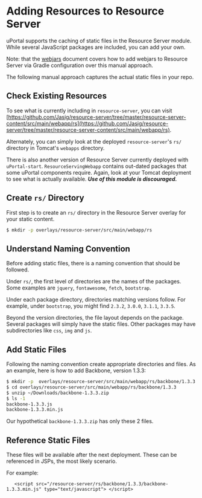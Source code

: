 # Adding Resources to Resource Server

uPortal supports the caching of static files in the Resource Server module.
While several JavaScript packages are included, you can add your own.

Note: that the [webjars](webjars.md) document covers how to add webjars
to Resource Server via Gradle configuration over this manual approach.

The following manual approach captures the actual static files in your repo.

## Check Existing Resources

To see what is currently including in `resource-server`, you can visit [https://github.com/Jasig/resource-server/tree/master/resource-server-content/src/main/webapp/rs](https://github.com/Jasig/resource-server/tree/master/resource-server-content/src/main/webapp/rs).

Alternately, you can simply look at the deployed `resource-server`'s `rs/` directory
in Tomcat's `webapps` directory.

There is also another version of Resource Server currently deployed with
`uPortal-start`. `ResourceServingWebapp` contains out-dated packages that
some uPortal components require. Again, look at your Tomcat deployment
to see what is actually available. ***Use of this module is discouraged.***

## Create `rs/` Directory

First step is to create an `rs/` directory in the Resource Server
overlay for your static content.

```sh
$ mkdir -p overlays/resource-server/src/main/webapp/rs
```

## Understand Naming Convention

Before adding static files, there is a naming convention that should be
followed.

Under `rs/`, the first level of directories are the names of the
packages. Some examples are `jquery`, `fontawesome`, `fetch`, `bootstrap`.

Under each package directory, directories matching versions follow.
For example, under `bootstrap`, you might find `2.3.2`, `3.0.0`, `3.1.1`, `3.3.5`.

Beyond the version directories, the file layout depends on the package.
Several packages will simply have the static files. Other packages may
have subdirectories like `css`, `img` and `js`.

## Add Static Files

Following the naming convention create appropriate directories and files.
As an example, here is how to add Backbone, version 1.3.3:

```sh
$ mkdir -p  overlays/resource-server/src/main/webapp/rs/backbone/1.3.3
$ cd overlays/resource-server/src/main/webapp/rs/backbone/1.3.3
$ unzip ~/Downloads/backbone-1.3.3.zip
$ ls -1
backbone-1.3.3.js
backbone-1.3.3.min.js
```

Our hypothetical `backbone-1.3.3.zip` has only these 2 files.

## Reference Static Files

These files will be available after the next deployment. These can be referenced
in JSPs, the most likely scenario.

For example:

```
   <script src="/resource-server/rs/backbone/1.3.3/backbone-1.3.3.min.js" type="text/javascript"> </script>
```
